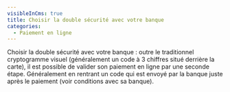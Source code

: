 ```yaml
---
visibleInCms: true
title: Choisir la double sécurité avec votre banque
categories:
  - Paiement en ligne
---
```

Choisir la double sécurité avec votre banque : outre le traditionnel cryptogramme visuel (généralement un code à 3 chiffres situé derrière la carte), il est possible de valider son paiement en ligne par une seconde étape. Généralement en rentrant un code qui est envoyé par la banque juste après le paiement (voir conditions avec sa banque).